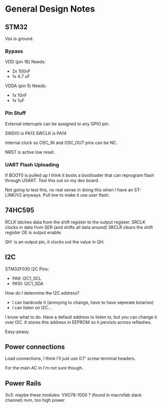 # General Design Notes #

## STM32 ##

Vss is ground.

### Bypass ###

VDD (pin 16) Needs:
- 2x 100nF
- 1x 4.7 uF

VDDA (pin 5) Needs:
- 1x 10nF
- 1x 1uF

### Pin Stuff ###

External interrupts can be assigned to any GPIO pin.

SWDIO is PA13
SWCLK is PA14

Internal clock so OSC_IN and OSC_OUT pins can be NC.

NRST is active low reset.

### UART Flash Uploading ###

If BOOT0 is pulled up I think it boots a bootloader that can reprogram flash through USART. Test this out on my dev board.

Not going to test this, no real sense in doing this when I have an ST-LINK/V2 anyways.
Pull low to make it use user flash.

## 74HC595 ##

RCLK latches data from the shift register to the output register.
SRCLK clocks in data from SER (and shifts all data around)
SRCLR clears the shift register
OE is output enable.

QH' is an output pin, it clocks out the value in QH.

## I2C ##

STM32F030 I2C Pins:
- PA9: I2C1_SCL
- PA10: I2C1_SDA

How do I determine the I2C address?
- I can hardcode it (annoying to change, have to have seperate binaries)
- I can listen on I2C...

I know what to do. Have a default address to listen to, but you can change it over I2C. It stores this address in EEPROM so it persists across reflashes.

Easy-peasy.

## Power connections ##

Load connections, I think I'll just use 0.1" screw terminal headers.

For the main AC in I'm not sure though.

## Power Rails ##

3v3: maybe these modules: VXO78-1000 ? (found in macrofab slack channel) nvm, too high power
